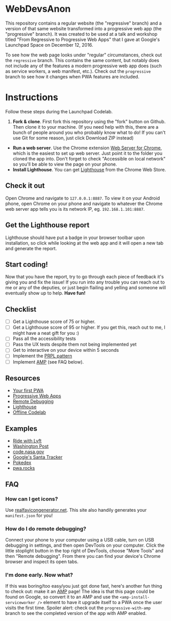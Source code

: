 
# WebDevsAnon

This repository contains a regular website (the "regressive" branch) and a
version of that same website transformed into a progressive web app (the
"progressive" branch). It was created to be used at a talk and workshop
titled "From Regressive to Progressive Web Apps" that I gave at Google's Launchpad Space on December 12,
2016.

To see how the web page looks under "regular" circumstances, check out the
`regressive` branch. This contains the same content, but notably does not
include any of the features a modern progressive web app does (such as service
workers, a web manifest, etc.). Check out the `progressive` branch to see how it changes when PWA features are
included.

# Instructions

Follow these steps during the Launchpad Codelab.

1. __Fork & clone__.
  First fork this repository using the "fork" button on Github. Then clone it to your machine. (If you need help with this, there are a bunch of people around you who probably know what to do! If you can't use Git for some reason, just click Download ZIP instead)
- __Run a web server__.
  Use the Chrome extension [Web Server for Chrome](https://chrome.google.com/webstore/detail/web-server-for-chrome/ofhbbkphhbklhfoeikjpcbhemlocgigb/related?hl=en), which is the easiest to set up web server. Just point it to the folder you cloned the app into. Don't forget to check "Accessible on local network" so you'll be able to view the page on your phone.
- __Install Lighthouse__.
  You can get [Lighthouse](goo.gl/AaqeAl) from the Chrome Web Store.

## Check it out

Open Chrome and navigate to `127.0.0.1:8887`. To view it on your Android phone, open Chrome on your phone and navigate to whatever the Chrome web server app tells you is its network IP, eg. `192.168.1.101:8887`.

## Get the Lighthouse report

Lighthouse should have put a badge in your browser toolbar upon installation, so click while looking at the web app and it will open a new tab and generate the report.

## Start coding!

Now that you have the report, try to go through each piece of feedback it's giving you and fix the issue! If you run into any trouble you can reach out to me or any of the deputies, or just begin flailing and yelling and someone will eventually show up to help. __Have fun!__

## Checklist

- [ ] Get a Lighthouse score of 75 or higher.
- [ ] Get a Lighthouse score of 95 or higher. If you get this, reach out to me, I might have a neat gift for you :)
- [ ] Pass all the accessibility tests
- [ ] Pass the UX tests despite them not being implemented yet
- [ ] Get to interactive on your device within 5 seconds
- [ ] Implement the [PRPL pattern](https://developers.google.com/web/fundamentals/performance/prpl-pattern/)
- [ ] Implement [AMP](https://ampproject.org) (see FAQ below).

## Resources

- [Your first PWA](https://developers.google.com/web/fundamentals/getting-started/codelabs/your-first-pwapp/)
- [Progressive Web Apps](https://developers.google.com/web/progressive-web-apps/)
- [Remote Debugging](https://developers.google.com/web/tools/chrome-devtools/remote-debugging/)
- [Lighthouse](https://developers.google.com/web/tools/lighthouse/)
- [Offline Codelab](https://codelabs.developers.google.com/codelabs/offline/index.html#0)

## Examples

- [Ride with Lyft](https://ride.lyft.com/)
- [Washington Post](https://washingtonpost.com/pwa)
- [code.nasa.gov](https://code.nasa.gov/)
- [Google's Santa Tracker](https://santatracker.google.com)
- [Pokedex](https://pokedex.org)
- [pwa.rocks](https://pwa.rocks/)

## FAQ

### How can I get icons?

Use [realfavicongenerator.net](http://realfavicongenerator.net/). This site also handily generates your `manifest.json` for you!

### How do I do remote debugging?

Connect your phone to your computer using a USB cable, turn on USB debugging in settings, and then open DevTools on your computer. Click the little stoplight button in the top right of DevTools, choose "More Tools" and then "Remote debugging". From there you can find your device's Chrome browser and inspect its open tabs.

### I'm done early. Now what?

If this was boring/too easy/you just got done fast, here's another fun thing to check out: make it an [AMP](https://ampproject.org) page! The idea is that this page could be found on Google, so convert it to an AMP and use the `<amp-install-serviceworker />` element to have it upgrade itself to a PWA once the user visits the first time. Spoiler alert: check out the `progressive-with-amp` branch to see the completed version of the app with AMP enabled.
